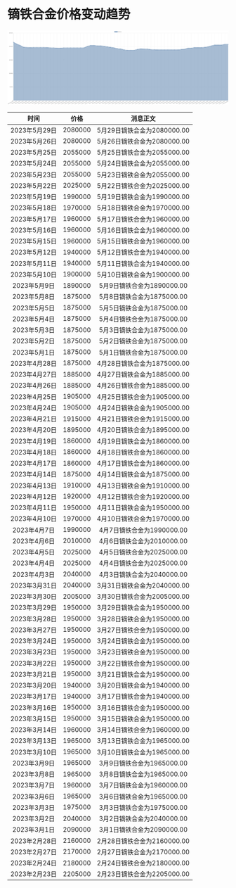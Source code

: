 # 镝铁合金价格变动趋势 



![dyFeAlloy-镝铁合金](../../img/dyFeAlloy.png)



| 时间 | 价格 | 消息正文 |
|:--:|:--:|:--:|
|2023年5月29日|2080000|5月29日镝铁合金为2080000.00|
|2023年5月26日|2080000|5月26日镝铁合金为2080000.00|
|2023年5月25日|2055000|5月25日镝铁合金为2055000.00|
|2023年5月24日|2055000|5月24日镝铁合金为2055000.00|
|2023年5月23日|2055000|5月23日镝铁合金为2055000.00|
|2023年5月22日|2025000|5月22日镝铁合金为2025000.00|
|2023年5月19日|1990000|5月19日镝铁合金为1990000.00|
|2023年5月18日|1970000|5月18日镝铁合金为1970000.00|
|2023年5月17日|1960000|5月17日镝铁合金为1960000.00|
|2023年5月16日|1960000|5月16日镝铁合金为1960000.00|
|2023年5月15日|1960000|5月15日镝铁合金为1960000.00|
|2023年5月12日|1940000|5月12日镝铁合金为1940000.00|
|2023年5月11日|1940000|5月11日镝铁合金为1940000.00|
|2023年5月10日|1900000|5月10日镝铁合金为1900000.00|
|2023年5月9日|1890000|5月9日镝铁合金为1890000.00|
|2023年5月8日|1875000|5月8日镝铁合金为1875000.00|
|2023年5月5日|1875000|5月5日镝铁合金为1875000.00|
|2023年5月4日|1875000|5月4日镝铁合金为1875000.00|
|2023年5月3日|1875000|5月3日镝铁合金为1875000.00|
|2023年5月2日|1875000|5月2日镝铁合金为1875000.00|
|2023年5月1日|1875000|5月1日镝铁合金为1875000.00|
|2023年4月28日|1875000|4月28日镝铁合金为1875000.00|
|2023年4月27日|1885000|4月27日镝铁合金为1885000.00|
|2023年4月26日|1885000|4月26日镝铁合金为1885000.00|
|2023年4月25日|1905000|4月25日镝铁合金为1905000.00|
|2023年4月24日|1905000|4月24日镝铁合金为1905000.00|
|2023年4月21日|1915000|4月21日镝铁合金为1915000.00|
|2023年4月20日|1895000|4月20日镝铁合金为1895000.00|
|2023年4月19日|1860000|4月19日镝铁合金为1860000.00|
|2023年4月18日|1860000|4月18日镝铁合金为1860000.00|
|2023年4月17日|1860000|4月17日镝铁合金为1860000.00|
|2023年4月14日|1875000|4月14日镝铁合金为1875000.00|
|2023年4月13日|1910000|4月13日镝铁合金为1910000.00|
|2023年4月12日|1920000|4月12日镝铁合金为1920000.00|
|2023年4月11日|1950000|4月11日镝铁合金为1950000.00|
|2023年4月10日|1970000|4月10日镝铁合金为1970000.00|
|2023年4月7日|1990000|4月7日镝铁合金为1990000.00|
|2023年4月6日|2010000|4月6日镝铁合金为2010000.00|
|2023年4月5日|2025000|4月5日镝铁合金为2025000.00|
|2023年4月4日|2025000|4月4日镝铁合金为2025000.00|
|2023年4月3日|2040000|4月3日镝铁合金为2040000.00|
|2023年3月31日|2040000|3月31日镝铁合金为2040000.00|
|2023年3月30日|2005000|3月30日镝铁合金为2005000.00|
|2023年3月29日|1950000|3月29日镝铁合金为1950000.00|
|2023年3月28日|1950000|3月28日镝铁合金为1950000.00|
|2023年3月27日|1950000|3月27日镝铁合金为1950000.00|
|2023年3月24日|1950000|3月24日镝铁合金为1950000.00|
|2023年3月23日|1950000|3月23日镝铁合金为1950000.00|
|2023年3月22日|1950000|3月22日镝铁合金为1950000.00|
|2023年3月21日|1950000|3月21日镝铁合金为1950000.00|
|2023年3月20日|1940000|3月20日镝铁合金为1940000.00|
|2023年3月17日|1940000|3月17日镝铁合金为1940000.00|
|2023年3月16日|1950000|3月16日镝铁合金为1950000.00|
|2023年3月15日|1950000|3月15日镝铁合金为1950000.00|
|2023年3月14日|1960000|3月14日镝铁合金为1960000.00|
|2023年3月13日|1965000|3月13日镝铁合金为1965000.00|
|2023年3月10日|1965000|3月10日镝铁合金为1965000.00|
|2023年3月9日|1965000|3月9日镝铁合金为1965000.00|
|2023年3月8日|1965000|3月8日镝铁合金为1965000.00|
|2023年3月7日|1960000|3月7日镝铁合金为1960000.00|
|2023年3月6日|1965000|3月6日镝铁合金为1965000.00|
|2023年3月3日|1975000|3月3日镝铁合金为1975000.00|
|2023年3月2日|2040000|3月2日镝铁合金为2040000.00|
|2023年3月1日|2090000|3月1日镝铁合金为2090000.00|
|2023年2月28日|2160000|2月28日镝铁合金为2160000.00|
|2023年2月27日|2170000|2月27日镝铁合金为2170000.00|
|2023年2月24日|2180000|2月24日镝铁合金为2180000.00|
|2023年2月23日|2205000|2月23日镝铁合金为2205000.00|